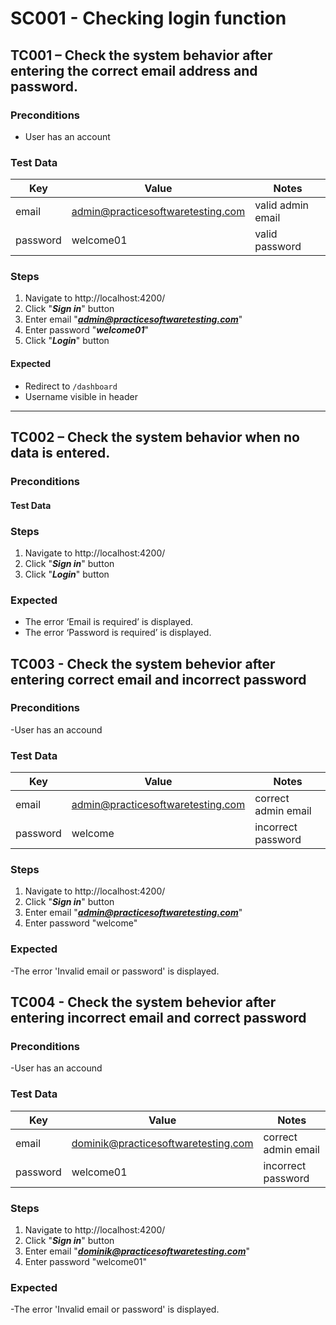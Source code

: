 # SC001 - Checking login function


## TC001 – Check the system behavior after entering the correct email address and password.

### Preconditions
- User has an account

### Test Data 
| Key          | Value                                | Notes             |
|--------------|--------------------------------------|-------------------|
| email        | admin@practicesoftwaretesting.com    | valid admin email |
| password     | welcome01                            | valid password    |

### Steps
1. Navigate to http://localhost:4200/
2. Click "***Sign in***" button
3. Enter email "***admin@practicesoftwaretesting.com***"
4. Enter password "***welcome01***"
5. Click "***Login***" button

#### Expected
- Redirect to `/dashboard`
- Username visible in header

------------

## TC002 – Check the system behavior when no data is entered.

### Preconditions 
#### Test Data


### Steps
1. Navigate to http://localhost:4200/
2. Click "***Sign in***" button
3. Click "***Login***" button

### Expected
- The error ‘Email is required’ is displayed.
- The error ‘Password is required’ is displayed.

## TC003 - Check the system behevior after entering correct email and incorrect password

### Preconditions
-User has an accound

### Test Data
| Key          | Value                              | Notes               |
|--------------|------------------------------------|---------------------|
| email        | admin@practicesoftwaretesting.com  | correct admin email |
| password     | welcome                            | incorrect password  |

### Steps
1. Navigate to http://localhost:4200/
2. Click "***Sign in***" button
3. Enter email "***admin@practicesoftwaretesting.com***"
4. Enter password "welcome"

### Expected
-The error 'Invalid email or password' is displayed.

## TC004 - Check the system behevior after entering incorrect email and correct password

### Preconditions
-User has an accound

### Test Data
| Key          | Value                               | Notes               |
|--------------|-------------------------------------|---------------------|
| email        | dominik@practicesoftwaretesting.com | correct admin email |
| password     | welcome01                           | incorrect password  |

### Steps
1. Navigate to http://localhost:4200/
2. Click "***Sign in***" button
3. Enter email "***dominik@practicesoftwaretesting.com***"
4. Enter password "welcome01"

### Expected
-The error 'Invalid email or password' is displayed.
